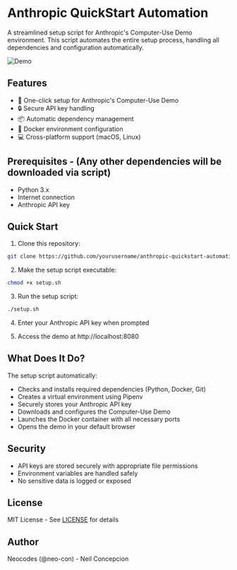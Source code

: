 # Anthropic QuickStart Automation

A streamlined setup script for Anthropic's Computer-Use Demo environment. This script automates the entire setup process, handling all dependencies and configuration automatically.

![Demo](docs/images/demo.gif)

## Features

- 🚀 One-click setup for Anthropic's Computer-Use Demo
- 🔒 Secure API key handling
- 📦 Automatic dependency management
- 🐳 Docker environment configuration
- 💻 Cross-platform support (macOS, Linux)

## Prerequisites - (Any other dependencies will be downloaded via script)

- Python 3.x
- Internet connection
- Anthropic API key

## Quick Start

1. Clone this repository:
```bash
git clone https://github.com/yourusername/anthropic-quickstart-automation.git
```

2. Make the setup script executable:
```bash
chmod +x setup.sh
```

3. Run the setup script:
```bash
./setup.sh
```

4. Enter your Anthropic API key when prompted

5. Access the demo at http://localhost:8080

## What Does It Do?

The setup script automatically:
- Checks and installs required dependencies (Python, Docker, Git)
- Creates a virtual environment using Pipenv
- Securely stores your Anthropic API key
- Downloads and configures the Computer-Use Demo
- Launches the Docker container with all necessary ports
- Opens the demo in your default browser

## Security

- API keys are stored securely with appropriate file permissions
- Environment variables are handled safely
- No sensitive data is logged or exposed

## License

MIT License - See [LICENSE](LICENSE) for details

## Author

Neocodes (@neo-con) - Neil Concepcion
